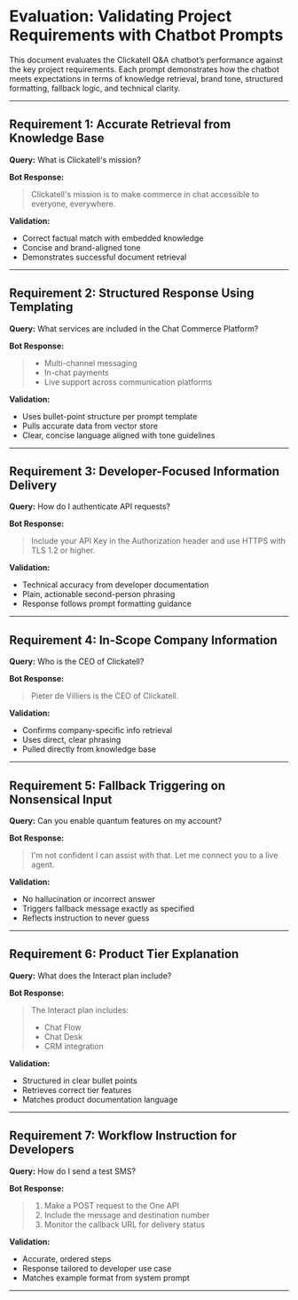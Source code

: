 # Evaluation: Validating Project Requirements with Chatbot Prompts

This document evaluates the Clickatell Q&A chatbot’s performance against the key project requirements. Each prompt demonstrates how the chatbot meets expectations in terms of knowledge retrieval, brand tone, structured formatting, fallback logic, and technical clarity.

---

## Requirement 1: Accurate Retrieval from Knowledge Base

**Query:** What is Clickatell's mission?

**Bot Response:**
> Clickatell's mission is to make commerce in chat accessible to everyone, everywhere.

**Validation:**
- Correct factual match with embedded knowledge
- Concise and brand-aligned tone
- Demonstrates successful document retrieval

---

## Requirement 2: Structured Response Using Templating

**Query:** What services are included in the Chat Commerce Platform?

**Bot Response:**
> - Multi-channel messaging
> - In-chat payments
> - Live support across communication platforms

**Validation:**
- Uses bullet-point structure per prompt template
- Pulls accurate data from vector store
- Clear, concise language aligned with tone guidelines

---

## Requirement 3: Developer-Focused Information Delivery

**Query:** How do I authenticate API requests?

**Bot Response:**
> Include your API Key in the Authorization header and use HTTPS with TLS 1.2 or higher.

**Validation:**
- Technical accuracy from developer documentation
- Plain, actionable second-person phrasing
- Response follows prompt formatting guidance

---

## Requirement 4: In-Scope Company Information

**Query:** Who is the CEO of Clickatell?

**Bot Response:**
> Pieter de Villiers is the CEO of Clickatell.

**Validation:**
- Confirms company-specific info retrieval
- Uses direct, clear phrasing
- Pulled directly from knowledge base

---

## Requirement 5: Fallback Triggering on Nonsensical Input

**Query:** Can you enable quantum features on my account?

**Bot Response:**
> I'm not confident I can assist with that. Let me connect you to a live agent.

**Validation:**
- No hallucination or incorrect answer
- Triggers fallback message exactly as specified
- Reflects instruction to never guess

---

## Requirement 6: Product Tier Explanation

**Query:** What does the Interact plan include?

**Bot Response:**
> The Interact plan includes:
> - Chat Flow
> - Chat Desk
> - CRM integration

**Validation:**
- Structured in clear bullet points
- Retrieves correct tier features
- Matches product documentation language

---

## Requirement 7: Workflow Instruction for Developers

**Query:** How do I send a test SMS?

**Bot Response:**
> 1. Make a POST request to the One API
> 2. Include the message and destination number
> 3. Monitor the callback URL for delivery status

**Validation:**
- Accurate, ordered steps
- Response tailored to developer use case
- Matches example format from system prompt

---